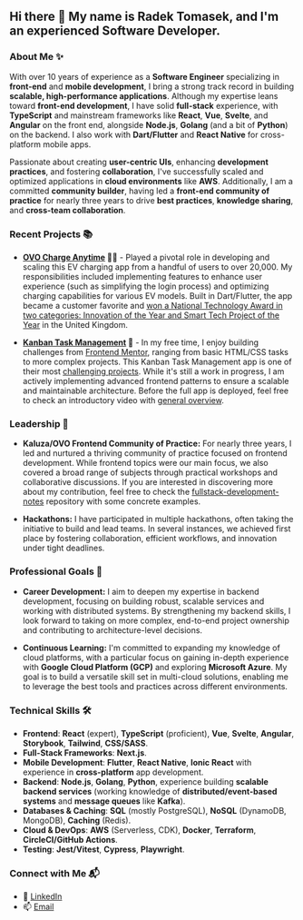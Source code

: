 ## Hi there 👋 My name is Radek Tomasek, and I'm an experienced Software Developer.

### About Me ✨

With over 10 years of experience as a **Software Engineer** specializing in **front-end** and **mobile development**, I bring a strong track record in building **scalable, high-performance applications**. Although my expertise leans toward **front-end development**, I have solid **full-stack** experience, with **TypeScript** and mainstream frameworks like **React**, **Vue**, **Svelte**, and **Angular** on the front end, alongside **Node.js**, **Golang** (and a bit of **Python**) on the backend. I also work with **Dart/Flutter** and **React Native** for cross-platform mobile apps.

Passionate about creating **user-centric UIs**, enhancing **development practices**, and fostering **collaboration**, I've successfully scaled and optimized applications in **cloud environments** like **AWS**. Additionally, I am a committed **community builder**, having led a **front-end community of practice** for nearly three years to drive **best practices**, **knowledge sharing**, and **cross-team collaboration**.

### Recent Projects 📚

- **[OVO Charge Anytime](https://www.ovoenergy.com/electric-cars/charge-anytime) 🔋🚗** - Played a pivotal role in developing and scaling this EV charging app from a handful of users to over 20,000. My responsibilities included implementing features to enhance user experience (such as simplifying the login process) and optimizing charging capabilities for various EV models. Built in Dart/Flutter, the app became a customer favorite and [won a National Technology Award in two categories: Innovation of the Year and Smart Tech Project of the Year](https://nationaltechnologyawards.co.uk/winners24.php) in the United Kingdom.

- **[Kanban Task Management](https://github.com/radektomasek/fm-kanban-task-management) 🚧** - In my free time, I enjoy building challenges from [Frontend Mentor](https://www.frontendmentor.io), ranging from basic HTML/CSS tasks to more complex projects. This Kanban Task Management app is one of their most [challenging projects](https://www.frontendmentor.io/challenges/kanban-task-management-web-app-wgQLt-HlbB). While it's still a work in progress, I am actively implementing advanced frontend patterns to ensure a scalable and maintainable architecture. Before the full app is deployed, feel free to check an introductory video with [general overview](https://www.loom.com/share/65493a7a937249fc8d7d21d4f63b70d9?sid=df8edeea-c0c7-45da-b075-d711f922e3b2).

### Leadership 🌟

- **Kaluza/OVO Frontend Community of Practice:** For nearly three years, I led and nurtured a thriving community of practice focused on frontend development. While frontend topics were our main focus, we also covered a broad range of subjects through practical workshops and collaborative discussions. If you are interested in discovering more about my contribution, feel free to check the [fullstack-development-notes](https://github.com/radektomasek/fullstack-development-notes) repository with some concrete examples.

- **Hackathons:** I have participated in multiple hackathons, often taking the initiative to build and lead teams. In several instances, we achieved first place by fostering collaboration, efficient workflows, and innovation under tight deadlines.

### Professional Goals 🚀

- **Career Development:** I aim to deepen my expertise in backend development, focusing on building robust, scalable services and working with distributed systems. By strengthening my backend skills, I look forward to taking on more complex, end-to-end project ownership and contributing to architecture-level decisions.

- **Continuous Learning:** I'm committed to expanding my knowledge of cloud platforms, with a particular focus on gaining in-depth experience with **Google Cloud Platform (GCP)** and exploring **Microsoft Azure**. My goal is to build a versatile skill set in multi-cloud solutions, enabling me to leverage the best tools and practices across different environments.

### Technical Skills 🛠️

- **Frontend**: **React** (expert), **TypeScript** (proficient), **Vue**, **Svelte**, **Angular**, **Storybook**, **Tailwind**, **CSS/SASS**.
- **Full-Stack Frameworks**: **Next.js**.
- **Mobile Development**: **Flutter**, **React Native**, **Ionic React** with experience in **cross-platform** app development.
- **Backend**: **Node.js**, **Golang**, **Python**, experience building **scalable backend services** (working knowledge of **distributed/event-based systems** and **message queues** like **Kafka**).
- **Databases & Caching**: **SQL** (mostly PostgreSQL), **NoSQL** (DynamoDB, MongoDB), **Caching** (Redis).
- **Cloud & DevOps**: **AWS** (Serverless, CDK), **Docker**, **Terraform**, **CircleCI/GitHub Actions**.
- **Testing**: **Jest/Vitest**, **Cypress**, **Playwright**.

### Connect with Me 📬

- 🔗 [LinkedIn](https://linkedin.com/in/radektomasek)
- 📫 [Email](mailto:radek.tomasek@gmail.com)
